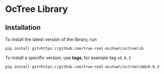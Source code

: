 # OcTree Library

## Installation
To install the latest version of the library, run
```shell
pip install git+https://github.com/true-real-michael/octreelib
```

To install a specific version, use **tags**, for example tag `v0.0.3`
```shell
pip install git+https://github.com/true-real-michael/octreelib@v0.0.3
```
